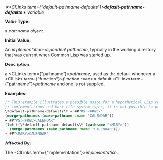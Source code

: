 *∗<ClLinks  term={"default-pathname-defaults"}><b>*default-pathname-defaults*</b></ClLinks>∗ Variable* 



**Value Type:** 



a *pathname object*. 



**Initial Value:** 



An *implementation-dependent pathname*, typically in the working directory that was current when Common Lisp was started up. 



**Description:** 



a <ClLinks  term={"pathname"}><i>pathname</i></ClLinks>, used as the default whenever a <ClLinks  term={"function"}><i>function</i></ClLinks> needs a default <ClLinks  term={"pathname"}><i>pathname</i></ClLinks> and one is not supplied. 



**Examples:**
```lisp
;; This example illustrates a possible usage for a hypothetical Lisp running on a ;; DEC TOPS-20 file system. Since pathname conventions vary between Lisp 
;; implementations and host file system types, it is not possible to provide a ;; general-purpose, conforming example. 
\*default-pathname-defaults\* → #P"PS:<FRED>" 
(merge-pathnames (make-pathname :name "CALENDAR")) 
→ #P"PS:<FRED>CALENDAR" 
(let ((\*default-pathname-defaults\* (pathname "<MARY>"))) 
  (merge-pathnames (make-pathname :name "CALENDAR"))) 
→ #P"<MARY>CALENDAR" 
```
**Affected By:** 



The <ClLinks  term={"implementation"}><i>implementation</i></ClLinks>. 



